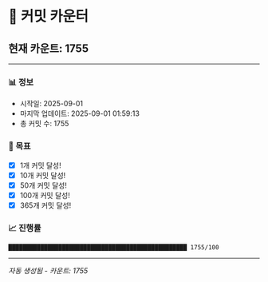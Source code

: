 # 🔢 커밋 카운터

## 현재 카운트: 1755

---

### 📊 정보
- 시작일: 2025-09-01
- 마지막 업데이트: 2025-09-01 01:59:13
- 총 커밋 수: 1755

### 🎯 목표
- [x] 1개 커밋 달성!
- [x] 10개 커밋 달성!
- [x] 50개 커밋 달성!
- [x] 100개 커밋 달성!
- [x] 365개 커밋 달성!

### 📈 진행률
```
██████████████████████████████████████████████████ 1755/100
```

---
*자동 생성됨 - 카운트: 1755*
